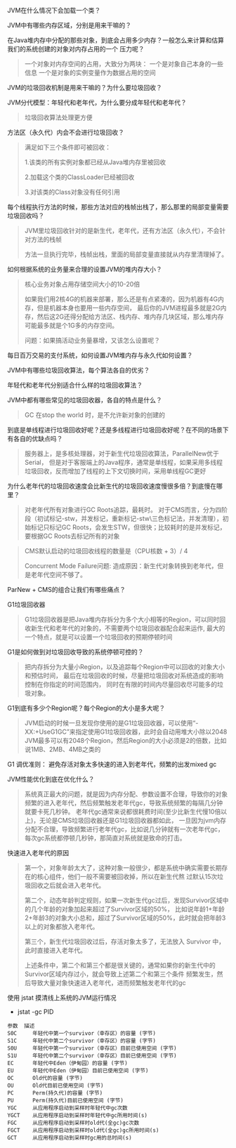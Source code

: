 
JVM在什么情况下会加载一个类？  

JVM中有哪些内存区域，分别是用来干嘛的？  

在Java堆内存中分配的那些对象，到底会占用多少内存？一般怎么来计算和估算我们的系统创建的对象对内存占用的一个
压力呢？  
>一个对象对内存空间的占用，大致分为两块：
>一个是对象自己本身的一些信息
>一个是对象的实例变量作为数据占用的空间


JVM的垃圾回收机制是用来干嘛的？为什么要垃圾回收？  

JVM分代模型：年轻代和老年代，为什么要分成年轻代和老年代？
>垃圾回收算法处理更方便

方法区（永久代）内会不会进行垃圾回收？
>满足如下三个条件即可被回收： 
>
>1.该类的所有实例对象都已经从Java堆内存里被回收
>
>2.加载这个类的ClassLoader已经被回收
>
>3.对该类的Class对象没有任何引用

每个线程执行方法的时候，那些方法对应的栈帧出栈了，那么那里的局部变量需要垃圾回收吗？
>JVM里垃圾回收针对的是新生代，老年代，还有方法区（永久代），不会针对方法的栈帧
>
>方法一旦执行完毕，栈帧出栈，里面的局部变量直接就从内存里清理掉了。
>
如何根据系统的业务量来合理的设置JVM的堆内存大小？
>核心业务对象占用存储空间大小的10-20倍
>
>如果我们用2核4G的机器来部署，那么还是有点紧凑的，因为机器有4G内存，但是机器本身也要用一些内存空间，
>最后你的JVM进程最多就是2G内存，然后这2G还得分配给方法区、栈内存、堆内存几块区域，那么堆内存可能最多就是个1G多的内存空间。
>
>问题：如果搞活动业务量暴增，又该怎么设置呢？

每日百万交易的支付系统，如何设置JVM堆内存与永久代如何设置？
>
>

JVM中有哪些垃圾回收算法，每个算法各自的优劣？

年轻代和老年代分别适合什么样的垃圾回收算法？

JVM中都有哪些常见的垃圾回收器，各自的特点是什么？

>GC 在stop the world 时，是不允许新对象的创建的

到底是单线程进行垃圾回收好呢？还是多线程进行垃圾回收好呢？在不同的场景下有各自的优缺点吗？
>服务器上，是多核处理器，对于新生代垃圾回收算法，ParallelNew优于Serial，
>但是对于客服端上的Java程序，通常是单线程，如果采用多线程垃圾回收，反而增加了线程的上下文切换时间，采用单线程GC更好
>

为什么老年代的垃圾回收速度会比新生代的垃圾回收速度慢很多倍？到底慢在哪里？
>对老年代所有对象进行GC Roots追踪，最耗时。 
>对于CMS而言，分为四阶段（初试标记-stw，并发标记，重新标记-stw\三色标记法，并发清理），初始标记只标记GC Roots，会发生STW，但很快；比较耗时的是并发标记，要根据GC Roots去标记所有的对象

>CMS默认启动的垃圾回收线程的数量是（CPU核数 + 3）/ 4
>
>Concurrent Mode Failure问题:
>造成原因：新生代对象转换到老年代，但是老年代空间不够了。
>

ParNew + CMS的组合让我们有哪些痛点？

G1垃圾回收器
>G1垃圾回收器是把Java堆内存拆分为多个大小相等的Region，可以同时回收新生代和老年代的对象的，不需要两个垃圾回收器配合起来运作,
>最大的一个特点，就是可以设置一个垃圾回收的预期停顿时间
>
>
G1是如何做到对垃圾回收导致的系统停顿可控的？
>把内存拆分为大量小Region，以及追踪每个Region中可以回收的对象大小和预估时间，
>最后在垃圾回收的时候，尽量把垃圾回收对系统造成的影响控制在你指定的时间范围内，
>同时在有限的时间内尽量回收尽可能多的垃圾对象。
>
G1到底有多少个Region呢？每个Region的大小是多大呢？
>JVM启动的时候一旦发现你使用的是G1垃圾回收器，可以使用“-XX:+UseG1GC”来指定使用G1垃圾回收器，此时会自动用堆大小除以2048
>JVM最多可以有2048个Region，然后Region的大小必须是2的倍数，比如说1MB、2MB、4MB之类的
>

G1 调优准则： 避免存活对象太多快速的进入到老年代，频繁的出发mixed gc

JVM性能优化到底在优化什么？
>系统真正最大的问题，就是因为内存分配、参数设置不合理，导致你的对象频繁的进入老年代，然后频繁触发老年代gc，导致系统频繁的每隔几分钟就要卡死几秒钟。
>老年代gc通常来说都很耗费时间(至少比新生代慢10倍以上)，无论是CMS垃圾回收器还是G1垃圾回收器都如此，
>一旦因为jvm内存分配不合理，导致频繁进行老年代gc，比如说几分钟就有一次老年代gc，每次gc系统都停顿几秒钟，那简直对系统就是致命的打击。
>

快速进入老年代的原因
>第一个，对象年龄太大了，这种对象一般很少，都是系统中确实需要长期存在的核心组件，他们一般不需要被回收掉，所以在新生代熬
 过默认15次垃圾回收之后就会进入老年代。
>
>第二个，动态年龄判定规则，如果一次新生代gc过后，发现Survivor区域中的几个年龄的对象加起来超过了Survivor区域的50%，
>比如说年龄1+年龄2+年龄3的对象大小总和，超过了Survivor区域的50%，此时就会把年龄3以上的对象都放入老年代。
>
>第三个，新生代垃圾回收过后，存活对象太多了，无法放入 Survivor 中，此时直接进入老年代。
>
>上述条件中，第二个和第三个都是很关键的，通常如果你的新生代中的Survivor区域内存过小，就会导致上述第二个和第三个条件
 频繁发生，然后导致大量对象快速进入老年代，进而频繁触发老年代的gc


使用 jstat 摸清线上系统的JVM运行情况
* jstat -gc PID 
```
参数	描述
S0C		年轻代中第一个survivor（幸存区）的容量 (字节)
S1C		年轻代中第二个survivor（幸存区）的容量 (字节)
S0U		年轻代中第一个survivor（幸存区）目前已使用空间 (字节)
S1U		年轻代中第二个survivor（幸存区）目前已使用空间 (字节)
EC		年轻代中Eden（伊甸园）的容量 (字节)
EU		年轻代中Eden（伊甸园）目前已使用空间 (字节)
OC		Old代的容量 (字节)
OU		Old代目前已使用空间 (字节)
PC		Perm(持久代)的容量 (字节)
PU		Perm(持久代)目前已使用空间 (字节)
YGC		从应用程序启动到采样时年轻代中gc次数
YGCT	从应用程序启动到采样时年轻代中gc所用时间(s)
FGC	    从应用程序启动到采样时old代(全gc)gc次数
FGCT	从应用程序启动到采样时old代(全gc)gc所用时间(s)
GCT	    从应用程序启动到采样时gc用的总时间(s)
```
